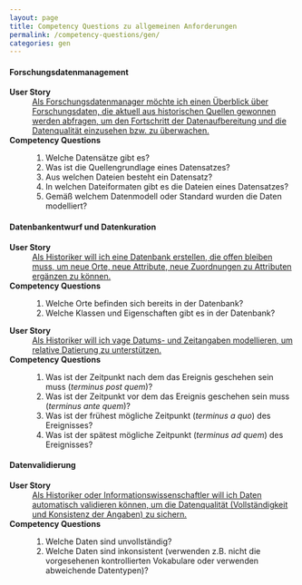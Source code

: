 ```yaml
---
layout: page
title: Competency Questions zu allgemeinen Anforderungen
permalink: /competency-questions/gen/
categories: gen
---
```


#### Forschungsdatenmanagement

<dl>
<dt><b>User Story</b></dt>
<dd><a href="https://gitlab.rlp.net/digikar/user-stories/-/issues/1">Als Forschungsdatenmanager möchte ich einen Überblick über Forschungsdaten, die aktuell aus historischen Quellen gewonnen werden abfragen, um den Fortschritt der Datenaufbereitung und die Datenqualität einzusehen bzw. zu überwachen.</a></dd>
<dt><b>Competency Questions</b></dt>
<dd>
<ol>
<li>Welche Datensätze gibt es?</li>
<li>Was ist die Quellengrundlage eines Datensatzes?</li>
<li>Aus welchen Dateien besteht ein Datensatz?</li>
<li>In welchen Dateiformaten gibt es die Dateien eines Datensatzes?</li>
<li>Gemäß welchem Datenmodell oder Standard wurden die Daten modelliert?</li>
</ol>
</dd>
</dl>

#### Datenbankentwurf und Datenkuration

<dl>
<dt><b>User Story</b></dt>
<dd><a href="https://gitlab.rlp.net/digikar/user-stories/-/issues/2">Als Historiker will ich eine Datenbank erstellen, die offen bleiben muss, um neue Orte, neue Attribute, neue Zuordnungen zu Attributen ergänzen zu können.</a></dd>
<dt><b>Competency Questions</b></dt>
<dd>
<ol>
<li>Welche Orte befinden sich bereits in der Datenbank?</li>
<li>Welche Klassen und Eigenschaften gibt es in der Datenbank?</li>
</ol>
</dd>
</dl>

<dl>
<dt><b>User Story</b></dt>
<dd><a href="https://gitlab.rlp.net/digikar/user-stories/-/issues/9">Als Historiker will ich vage Datums- und Zeitangaben modellieren, um relative Datierung zu unterstützen.</a></dd>
<dt><b>Competency Questions</b></dt>
<dd>
<ol>
<li>Was ist der Zeitpunkt nach dem das Ereignis geschehen sein muss (<em>terminus post quem</em>)?</li>
<li>Was ist der Zeitpunkt vor dem das Ereignis geschehen sein muss (<em>terminus ante quem</em>)?</li>
<li>Was ist der frühest mögliche Zeitpunkt (<em>terminus a quo</em>) des Ereignisses?</li>
<li>Was ist der spätest mögliche Zeitpunkt (<em>terminus ad quem</em>) des Ereignisses?</li>
</ol>
</dd>
</dl>

#### Datenvalidierung

<dl>
  <dt><b>User Story</b></dt>
<dd><a href="https://gitlab.rlp.net/digikar/user-stories/-/issues/21">Als Historiker oder Informationswissenschaftler will ich Daten automatisch validieren können, um die Datenqualität (Vollständigkeit und Konsistenz der Angaben) zu sichern.</a></dd>
  <dt><b>Competency Questions</b></dt>
<dd>
<ol>
<li>Welche Daten sind unvollständig?</li>
<li>Welche Daten sind inkonsistent (verwenden z.B. nicht die vorgesehenen kontrollierten Vokabulare oder verwenden abweichende Datentypen)?</li>
</ol>
</dd>
</dl>

